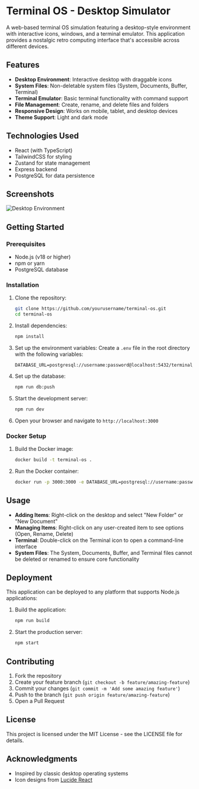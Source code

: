 # Terminal OS - Desktop Simulator

A web-based terminal OS simulation featuring a desktop-style environment with interactive icons, windows, and a terminal emulator. This application provides a nostalgic retro computing interface that's accessible across different devices.

## Features

- **Desktop Environment**: Interactive desktop with draggable icons
- **System Files**: Non-deletable system files (System, Documents, Buffer, Terminal)
- **Terminal Emulator**: Basic terminal functionality with command support
- **File Management**: Create, rename, and delete files and folders
- **Responsive Design**: Works on mobile, tablet, and desktop devices
- **Theme Support**: Light and dark mode

## Technologies Used

- React (with TypeScript)
- TailwindCSS for styling
- Zustand for state management
- Express backend
- PostgreSQL for data persistence

## Screenshots

![Desktop Environment](attached_assets/screenshot-1743956788288.png)

## Getting Started

### Prerequisites

- Node.js (v18 or higher)
- npm or yarn
- PostgreSQL database

### Installation

1. Clone the repository:
   ```bash
   git clone https://github.com/yourusername/terminal-os.git
   cd terminal-os
   ```

2. Install dependencies:
   ```bash
   npm install
   ```

3. Set up the environment variables:
   Create a `.env` file in the root directory with the following variables:
   ```
   DATABASE_URL=postgresql://username:password@localhost:5432/terminal_os
   ```

4. Set up the database:
   ```bash
   npm run db:push
   ```

5. Start the development server:
   ```bash
   npm run dev
   ```

6. Open your browser and navigate to `http://localhost:3000`

### Docker Setup

1. Build the Docker image:
   ```bash
   docker build -t terminal-os .
   ```

2. Run the Docker container:
   ```bash
   docker run -p 3000:3000 -e DATABASE_URL=postgresql://username:password@host.docker.internal:5432/terminal_os terminal-os
   ```

## Usage

- **Adding Items**: Right-click on the desktop and select "New Folder" or "New Document"
- **Managing Items**: Right-click on any user-created item to see options (Open, Rename, Delete)
- **Terminal**: Double-click on the Terminal icon to open a command-line interface
- **System Files**: The System, Documents, Buffer, and Terminal files cannot be deleted or renamed to ensure core functionality

## Deployment

This application can be deployed to any platform that supports Node.js applications:

1. Build the application:
   ```bash
   npm run build
   ```

2. Start the production server:
   ```bash
   npm start
   ```

## Contributing

1. Fork the repository
2. Create your feature branch (`git checkout -b feature/amazing-feature`)
3. Commit your changes (`git commit -m 'Add some amazing feature'`)
4. Push to the branch (`git push origin feature/amazing-feature`)
5. Open a Pull Request

## License

This project is licensed under the MIT License - see the LICENSE file for details.

## Acknowledgments

- Inspired by classic desktop operating systems
- Icon designs from [Lucide React](https://lucide.dev/)